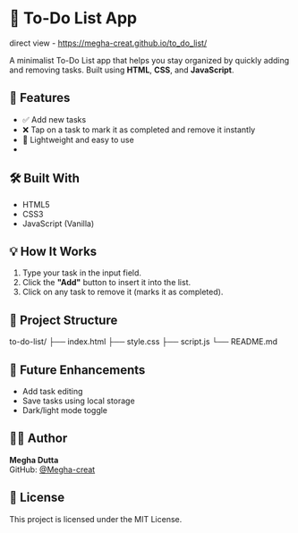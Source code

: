 # 📝 To-Do List App
direct view - https://megha-creat.github.io/to_do_list/

A minimalist To-Do List app that helps you stay organized by quickly adding and removing tasks. Built using **HTML**, **CSS**, and **JavaScript**.

## 🚀 Features

- ✅ Add new tasks
- ❌ Tap on a task to mark it as completed and remove it instantly
- 💾 Lightweight and easy to use
- 
## 🛠️ Built With

- HTML5  
- CSS3  
- JavaScript (Vanilla)

## 💡 How It Works

1. Type your task in the input field.
2. Click the **"Add"** button to insert it into the list.
3. Click on any task to remove it (marks it as completed).

## 📁 Project Structure
to-do-list/
├── index.html
├── style.css
├── script.js
└── README.md

## 📌 Future Enhancements

- Add task editing
- Save tasks using local storage
- Dark/light mode toggle

## 🙋‍♀️ Author

**Megha Dutta**  
GitHub: [@Megha-creat](https://github.com/Megha-creat)

## 📝 License

This project is licensed under the MIT License.


